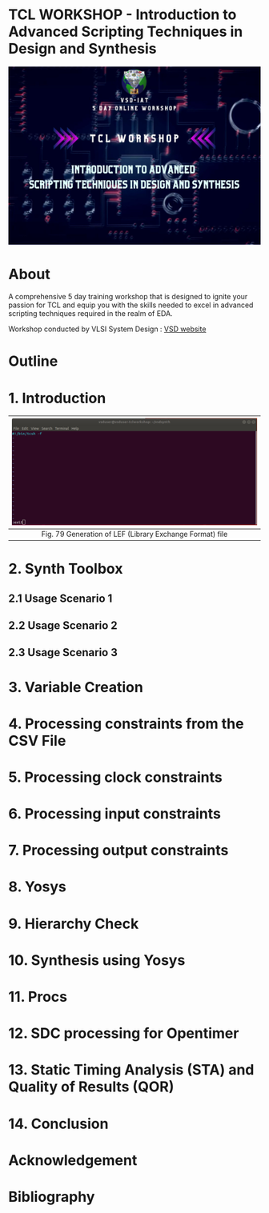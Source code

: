 # TCL WORKSHOP - Introduction to Advanced Scripting Techniques in Design and Synthesis

![Workshop Banner](/docs/workshop_banner.jpg)

# About

A comprehensive 5 day training workshop that is designed to ignite your passion for TCL and equip you with the skills needed to excel in advanced scripting techniques required in the realm of EDA. 

Workshop conducted by VLSI System Design : [VSD website](https://www.vlsisystemdesign.com/)

# Outline

# 1. Introduction
| ![files](docs/w%20(1).png) |
|:--:|
| Fig. 79 Generation of LEF (Library Exchange Format) file|
 

# 2. Synth Toolbox

## 2.1 Usage Scenario 1
## 2.2 Usage Scenario 2
## 2.3 Usage Scenario 3

# 3. Variable Creation 

# 4. Processing constraints from the CSV File

# 5. Processing clock constraints

# 6. Processing input constraints

# 7. Processing output constraints

# 8. Yosys

# 9. Hierarchy Check

# 10. Synthesis using Yosys

# 11. Procs

# 12. SDC processing for Opentimer

# 13. Static Timing Analysis (STA) and Quality of Results (QOR)

# 14. Conclusion

# Acknowledgement

# Bibliography

